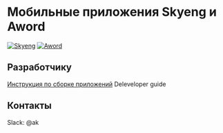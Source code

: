 # Мобильные приложения Skyeng и Aword
[![Skyeng](https://is2-ssl.mzstatic.com/image/thumb/Purple118/v4/2a/c6/1f/2ac61fab-9883-26d1-0322-49db83f4ba3b/AppIcon-1x_U007emarketing-85-220-0-4.png/246x0w.jpg)](https://itunes.apple.com/ru/app/words-naucnyj-trenazer-anglijskih/id1065290732) [![Aword](https://is1-ssl.mzstatic.com/image/thumb/Purple118/v4/c8/8c/eb/c88cebed-c545-f347-c32e-ad92b4e068f8/AppIcon-External-1x_U007emarketing-85-220-0-3.png/246x0w.jpg)](https://itunes.apple.com/ru/app/%D0%B0%D0%BD%D0%B3%D0%BB%D0%B8%D0%B9%D1%81%D0%BA%D0%B8%D0%B9-%D1%8F%D0%B7%D1%8B%D0%BA-%D1%83%D1%87%D0%B8%D0%BC-%D1%81%D0%BB%D0%BE%D0%B2%D0%B0/id1112765220)

## Разработчику
[Инструкция по сборке приложений](docs/README.md)
Deleveloper guide

## Контакты
Slack: @ak
